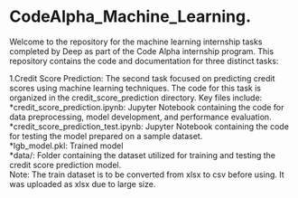 # CodeAlpha_Machine_Learning.
Welcome to the repository for the machine learning internship tasks completed by Deep as part of the Code Alpha internship program.
This repository contains the code and documentation for three distinct tasks:

1.Credit Score Prediction: The second task focused on predicting credit scores using machine learning techniques.
The code for this task is organized in the credit_score_prediction directory.
Key files include:<br>
  *credit_score_prediction.ipynb: Jupyter Notebook containing the code for data preprocessing, model development, and performance evaluation.<br>
  *credit_score_prediction_test.ipynb: Jupyter Notebook containing the code for testing the model prepared on a sample dataset.<br>
  *lgb_model.pkl: Trained model<br>
  *data/: Folder containing the dataset utilized for training and testing the credit score prediction model.<br>
    Note: The train dataset is to be converted from xlsx to csv before using. It was uploaded as xlsx due to large size.<br>
